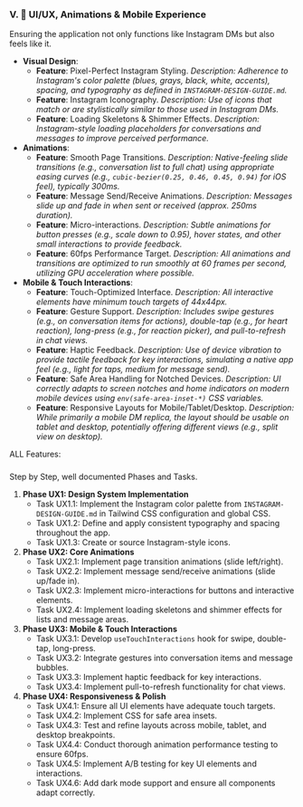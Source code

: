 ### V. 🎨 UI/UX, Animations & Mobile Experience

Ensuring the application not only functions like Instagram DMs but also feels like it.

-   **Visual Design**:
    -   **Feature**: Pixel-Perfect Instagram Styling.
        *Description: Adherence to Instagram's color palette (blues, grays, black, white, accents), spacing, and typography as defined in `INSTAGRAM-DESIGN-GUIDE.md`.*
    -   **Feature**: Instagram Iconography.
        *Description: Use of icons that match or are stylistically similar to those used in Instagram DMs.*
    -   **Feature**: Loading Skeletons & Shimmer Effects.
        *Description: Instagram-style loading placeholders for conversations and messages to improve perceived performance.*
-   **Animations**:
    -   **Feature**: Smooth Page Transitions.
        *Description: Native-feeling slide transitions (e.g., conversation list to full chat) using appropriate easing curves (e.g., `cubic-bezier(0.25, 0.46, 0.45, 0.94)` for iOS feel), typically 300ms.*
    -   **Feature**: Message Send/Receive Animations.
        *Description: Messages slide up and fade in when sent or received (approx. 250ms duration).*
    -   **Feature**: Micro-interactions.
        *Description: Subtle animations for button presses (e.g., scale down to 0.95), hover states, and other small interactions to provide feedback.*
    -   **Feature**: 60fps Performance Target.
        *Description: All animations and transitions are optimized to run smoothly at 60 frames per second, utilizing GPU acceleration where possible.*
-   **Mobile & Touch Interactions**:
    -   **Feature**: Touch-Optimized Interface.
        *Description: All interactive elements have minimum touch targets of 44x44px.*
    -   **Feature**: Gesture Support.
        *Description: Includes swipe gestures (e.g., on conversation items for actions), double-tap (e.g., for heart reaction), long-press (e.g., for reaction picker), and pull-to-refresh in chat views.*
    -   **Feature**: Haptic Feedback.
        *Description: Use of device vibration to provide tactile feedback for key interactions, simulating a native app feel (e.g., light for taps, medium for message send).*
    -   **Feature**: Safe Area Handling for Notched Devices.
        *Description: UI correctly adapts to screen notches and home indicators on modern mobile devices using `env(safe-area-inset-*)` CSS variables.*
    -   **Feature**: Responsive Layouts for Mobile/Tablet/Desktop.
        *Description: While primarily a mobile DM replica, the layout should be usable on tablet and desktop, potentially offering different views (e.g., split view on desktop).*

ALL Features:
###
Step by Step, well documented Phases and Tasks.

1.  **Phase UX1: Design System Implementation**
    *   Task UX1.1: Implement the Instagram color palette from `INSTAGRAM-DESIGN-GUIDE.md` in Tailwind CSS configuration and global CSS.
    *   Task UX1.2: Define and apply consistent typography and spacing throughout the app.
    *   Task UX1.3: Create or source Instagram-style icons.
2.  **Phase UX2: Core Animations**
    *   Task UX2.1: Implement page transition animations (slide left/right).
    *   Task UX2.2: Implement message send/receive animations (slide up/fade in).
    *   Task UX2.3: Implement micro-interactions for buttons and interactive elements.
    *   Task UX2.4: Implement loading skeletons and shimmer effects for lists and message areas.
3.  **Phase UX3: Mobile & Touch Interactions**
    *   Task UX3.1: Develop `useTouchInteractions` hook for swipe, double-tap, long-press.
    *   Task UX3.2: Integrate gestures into conversation items and message bubbles.
    *   Task UX3.3: Implement haptic feedback for key interactions.
    *   Task UX3.4: Implement pull-to-refresh functionality for chat views.
4.  **Phase UX4: Responsiveness & Polish**
    *   Task UX4.1: Ensure all UI elements have adequate touch targets.
    *   Task UX4.2: Implement CSS for safe area insets.
    *   Task UX4.3: Test and refine layouts across mobile, tablet, and desktop breakpoints.
    *   Task UX4.4: Conduct thorough animation performance testing to ensure 60fps.
    *   Task UX4.5: Implement A/B testing for key UI elements and interactions.
    *   Task UX4.6: Add dark mode support and ensure all components adapt correctly.
